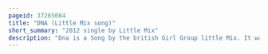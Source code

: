 ```yaml
---
pageid: 37265084
title: "DNA (Little Mix song)"
short_summary: "2012 single by Little Mix"
description: "Dna is a Song by the british Girl Group little Mix. It was released on november 9 2012 via syco Music as the second single from their Debut Studio Album of the same Name. It was written by the Group Members, along with Production Team Tms and Songwriter Iain James."
---
```

